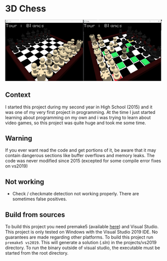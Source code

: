 # 3D Chess 
![Preview](preview.jpg?raw=true "Preview")
## Context 
I started this project during my second year in High School (2015) and it was one of my very first project in programming. At the time I just started learning about programming on my own and i was trying to learn about video games, so this project was quite huge and took me some time. 

## Warning 
If you ever want read the code and get portions of it, be aware that it may contain dangerous sections like buffer overflows and memory leaks. The code was never modified since 2015 (excepted for some compile error fixes on vs2019)

## Not working 
- Check / checkmate detection not working properly. There are sometimes false positives. 
 
## Build from sources
To build this project you need premake5 (available [here](https://premake.github.io/download)) and Visual Studio. This project is only tested on Windows with the Visual Studio 2019 IDE. No guarantees are made regarding other platforms. To build this project run `premake5 vs2019`. This will generate a solution (.sln) in the projects/vs2019 directory. 
To run the binary outside of visual studio, the executable must be started from the root directory.
